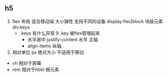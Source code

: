 ## h5
1. flex 布局 适合移动端 大小弹性 支持不同的设备
    display:flex|block
    块级元素 div.keys
    - .keys 有什么异常
        9 .key 被flex管理起来
        - 水平居中 justify-content 水平 主轴
        - align-items 纵轴
2. 相对单位
px  绝对大小 不适用于移动
- vh 相对于屏幕
- rem 相对于html 根元素
